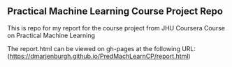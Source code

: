 ## Practical Machine Learning Course Project Repo
This is repo for my report for the course project from JHU Coursera Course on Practical Machine Learning

The report.html can be viewed on gh-pages at the following URL:
(https://dmarjenburgh.github.io/PredMachLearnCP/report.html)

